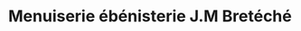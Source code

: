 ---
title: "Menuiserie ébénisterie J.M Bretéché"
url: /blain/menuiserie-ebenisterie-j-m-breteche/
shop: Möbel
---